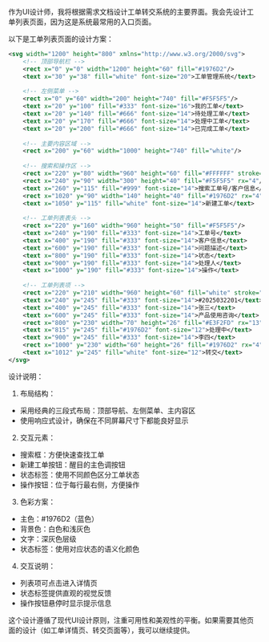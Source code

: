  作为UI设计师，我将根据需求文档设计工单转交系统的主要界面。我会先设计工单列表页面，因为这是系统最常用的入口页面。

以下是工单列表页面的设计方案：

```svg
<svg width="1200" height="800" xmlns="http://www.w3.org/2000/svg">
    <!-- 顶部导航栏 -->
    <rect x="0" y="0" width="1200" height="60" fill="#1976D2"/>
    <text x="30" y="38" fill="white" font-size="20">工单管理系统</text>
    
    <!-- 左侧菜单 -->
    <rect x="0" y="60" width="200" height="740" fill="#F5F5F5"/>
    <text x="20" y="100" fill="#333" font-size="16">我的工单</text>
    <text x="20" y="140" fill="#666" font-size="14">待处理工单</text>
    <text x="20" y="170" fill="#666" font-size="14">处理中工单</text>
    <text x="20" y="200" fill="#666" font-size="14">已完成工单</text>
    
    <!-- 主要内容区域 -->
    <rect x="200" y="60" width="1000" height="740" fill="white"/>
    
    <!-- 搜索和操作区 -->
    <rect x="220" y="80" width="960" height="60" fill="#FFFFFF" stroke="#E0E0E0"/>
    <rect x="240" y="90" width="300" height="40" fill="#F5F5F5" rx="4"/>
    <text x="260" y="115" fill="#999" font-size="14">搜索工单号/客户信息</text>
    <rect x="1020" y="90" width="140" height="40" fill="#1976D2" rx="4"/>
    <text x="1050" y="115" fill="white" font-size="14">新建工单</text>
    
    <!-- 工单列表表头 -->
    <rect x="220" y="160" width="960" height="50" fill="#F5F5F5"/>
    <text x="240" y="190" fill="#333" font-size="14">工单号</text>
    <text x="400" y="190" fill="#333" font-size="14">客户信息</text>
    <text x="600" y="190" fill="#333" font-size="14">问题描述</text>
    <text x="800" y="190" fill="#333" font-size="14">状态</text>
    <text x="900" y="190" fill="#333" font-size="14">处理人</text>
    <text x="1000" y="190" fill="#333" font-size="14">操作</text>
    
    <!-- 工单列表项 -->
    <rect x="220" y="210" width="960" height="60" fill="white" stroke="#E0E0E0"/>
    <text x="240" y="245" fill="#333" font-size="14">#2025032201</text>
    <text x="400" y="245" fill="#333" font-size="14">张三</text>
    <text x="600" y="245" fill="#333" font-size="14">产品使用咨询</text>
    <rect x="800" y="230" width="70" height="26" fill="#E3F2FD" rx="13"/>
    <text x="815" y="245" fill="#1976D2" font-size="12">处理中</text>
    <text x="900" y="245" fill="#333" font-size="14">李四</text>
    <rect x="1000" y="230" width="60" height="26" fill="#1976D2" rx="4"/>
    <text x="1012" y="245" fill="white" font-size="12">转交</text>
</svg>
```

设计说明：

1. 布局结构：
- 采用经典的三段式布局：顶部导航、左侧菜单、主内容区
- 使用响应式设计，确保在不同屏幕尺寸下都能良好显示

2. 交互元素：
- 搜索框：方便快速查找工单
- 新建工单按钮：醒目的主色调按钮
- 状态标签：使用不同颜色区分工单状态
- 操作按钮：位于每行最右侧，方便操作

3. 色彩方案：
- 主色：#1976D2（蓝色）
- 背景色：白色和浅灰色
- 文字：深灰色层级
- 状态标签：使用对应状态的语义化颜色

4. 交互说明：
- 列表项可点击进入详情页
- 状态标签提供直观的视觉反馈
- 操作按钮悬停时显示提示信息

这个设计遵循了现代UI设计原则，注重可用性和美观性的平衡。如果需要其他页面的设计（如工单详情页、转交页面等），我可以继续提供。
